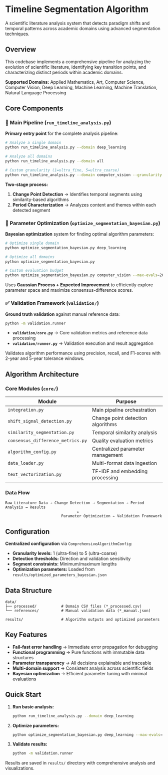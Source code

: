 # Timeline Segmentation Algorithm

A scientific literature analysis system that detects paradigm shifts and temporal patterns across academic domains using advanced segmentation techniques.

## Overview

This codebase implements a comprehensive pipeline for analyzing the evolution of scientific literature, identifying key transition points, and characterizing distinct periods within academic domains.

**Supported Domains:** Applied Mathematics, Art, Computer Science, Computer Vision, Deep Learning, Machine Learning, Machine Translation, Natural Language Processing

## Core Components

### 🚀 Main Pipeline (`run_timeline_analysis.py`)

**Primary entry point** for the complete analysis pipeline:

```bash
# Analyze a single domain
python run_timeline_analysis.py --domain deep_learning

# Analyze all domains
python run_timeline_analysis.py --domain all

# Custom granularity (1=ultra_fine, 5=ultra_coarse)
python run_timeline_analysis.py --domain computer_vision --granularity 1
```

**Two-stage process:**
1. **Change Point Detection** → Identifies temporal segments using similarity-based algorithms
2. **Period Characterization** → Analyzes content and themes within each detected segment

### 🎯 Parameter Optimization (`optimize_segmentation_bayesian.py`)

**Bayesian optimization** system for finding optimal algorithm parameters:

```bash
# Optimize single domain
python optimize_segmentation_bayesian.py deep_learning

# Optimize all domains
python optimize_segmentation_bayesian.py

# Custom evaluation budget
python optimize_segmentation_bayesian.py computer_vision --max-evals=200
```

Uses **Gaussian Process + Expected Improvement** to efficiently explore parameter space and maximize consensus-difference scores.

### ✅ Validation Framework (`validation/`)

**Ground truth validation** against manual reference data:

```bash
python -m validation.runner
```

- **`validation/core.py`** → Core validation metrics and reference data processing
- **`validation/runner.py`** → Validation execution and result aggregation

Validates algorithm performance using precision, recall, and F1-scores with 2-year and 5-year tolerance windows.

## Algorithm Architecture

### Core Modules (`core/`)

| Module | Purpose |
|--------|---------|
| `integration.py` | Main pipeline orchestration |
| `shift_signal_detection.py` | Change point detection algorithms |
| `similarity_segmentation.py` | Temporal similarity analysis |
| `consensus_difference_metrics.py` | Quality evaluation metrics |
| `algorithm_config.py` | Centralized parameter management |
| `data_loader.py` | Multi-format data ingestion |
| `text_vectorization.py` | TF-IDF and embedding processing |

### Data Flow

```
Raw Literature Data → Change Detection → Segmentation → Period Analysis → Results
                                ↓
                         Parameter Optimization ← Validation Framework
```

## Configuration

**Centralized configuration** via `ComprehensiveAlgorithmConfig`:
- **Granularity levels:** 1 (ultra-fine) to 5 (ultra-coarse)  
- **Detection thresholds:** Direction and validation sensitivity
- **Segment constraints:** Minimum/maximum lengths
- **Optimization parameters:** Loaded from `results/optimized_parameters_bayesian.json`

## Data Structure

```
data/
├── processed/           # Domain CSV files (*_processed.csv)
└── references/          # Manual validation data (*_manual.json)

results/                 # Algorithm outputs and optimized parameters
```

## Key Features

- **Fail-fast error handling** → Immediate error propagation for debugging
- **Functional programming** → Pure functions with immutable data structures  
- **Parameter transparency** → All decisions explainable and traceable
- **Multi-domain support** → Consistent analysis across scientific fields
- **Bayesian optimization** → Efficient parameter tuning with minimal evaluations

## Quick Start

1. **Run basic analysis:**
   ```bash
   python run_timeline_analysis.py --domain deep_learning
   ```

2. **Optimize parameters:**
   ```bash
   python optimize_segmentation_bayesian.py deep_learning --max-evals=100
   ```

3. **Validate results:**
   ```bash
   python -m validation.runner
   ```

Results are saved in `results/` directory with comprehensive analysis and visualizations. 